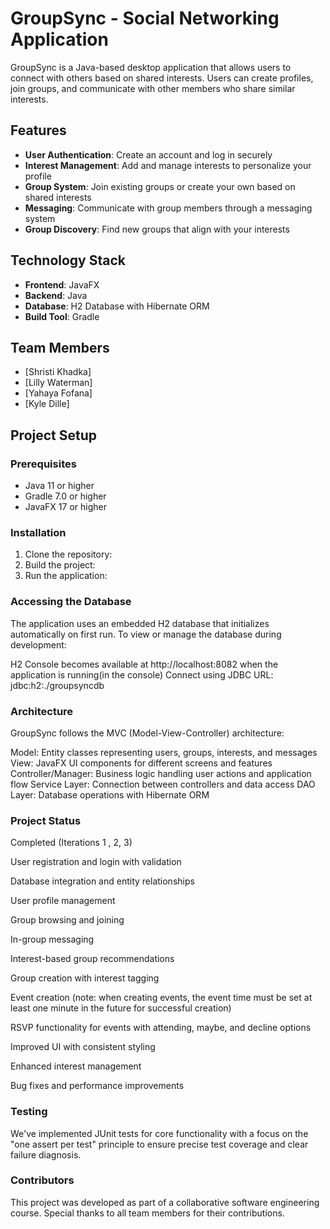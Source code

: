 # GroupSync - Social Networking Application

GroupSync is a Java-based desktop application that allows users to connect with others based on shared interests. Users can create profiles, join groups, and communicate with other members who share similar interests.

## Features

- **User Authentication**: Create an account and log in securely
- **Interest Management**: Add and manage interests to personalize your profile
- **Group System**: Join existing groups or create your own based on shared interests
- **Messaging**: Communicate with group members through a messaging system
- **Group Discovery**: Find new groups that align with your interests

## Technology Stack

- **Frontend**: JavaFX
- **Backend**: Java
- **Database**: H2 Database with Hibernate ORM
- **Build Tool**: Gradle

## Team Members

- [Shristi Khadka]
- [Lilly Waterman]
- [Yahaya Fofana]
- [Kyle Dille]

## Project Setup

### Prerequisites

- Java 11 or higher
- Gradle 7.0 or higher
- JavaFX 17 or higher

### Installation

1. Clone the repository:
2. Build the project:
3. Run the application:

### Accessing the Database
The application uses an embedded H2 database that initializes automatically on first run. To view or manage the database during development:

H2 Console becomes available at http://localhost:8082 when the application is running(in the console)
Connect using JDBC URL: jdbc:h2:./groupsyncdb

### Architecture
GroupSync follows the MVC (Model-View-Controller) architecture:

Model: Entity classes representing users, groups, interests, and messages
View: JavaFX UI components for different screens and features
Controller/Manager: Business logic handling user actions and application flow
Service Layer: Connection between controllers and data access
DAO Layer: Database operations with Hibernate ORM

### Project Status
Completed (Iterations 1 , 2, 3)

User registration and login with validation

Database integration and entity relationships

User profile management

Group browsing and joining

In-group messaging

Interest-based group recommendations

Group creation with interest tagging

Event creation  (note: when creating events, the event time must be set at least one minute in the future for successful creation)

RSVP functionality for events with attending, maybe, and decline options

Improved UI with consistent styling

Enhanced interest management

Bug fixes and performance improvements

### Testing
We've implemented JUnit tests for core functionality with a focus on the "one assert per test" principle to ensure precise test coverage and clear failure diagnosis.

### Contributors
This project was developed as part of a collaborative software engineering course. Special thanks to all team members for their contributions.